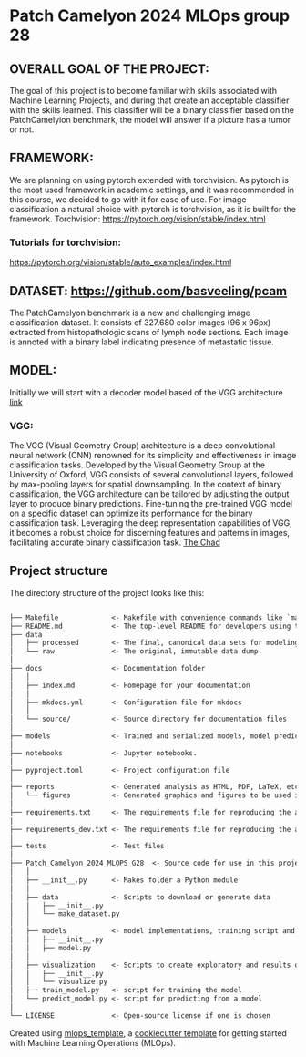 # Patch Camelyon 2024 MLOps group 28

## OVERALL GOAL OF THE PROJECT:
The goal of this project is to become familiar with skills associated with Machine Learning Projects, and during that create an acceptable classifier with the skills learned. This classifier will be a binary classifier based on the PatchCamelyion benchmark, the model will answer if a picture has a tumor or not.

## FRAMEWORK:
We are planning on using pytorch extended with torchvision. As pytorch is the most used framework in academic settings, and it was recommended in this course, we decided to go with it for ease of use.  For image classification a natural choice with pytorch is torchvision, as it is built for the framework.
Torchvision: https://pytorch.org/vision/stable/index.html

### Tutorials for torchvision:
https://pytorch.org/vision/stable/auto_examples/index.html

## DATASET: https://github.com/basveeling/pcam

The PatchCamelyon benchmark is a new and challenging image classification dataset. It consists of 327.680 color images (96 x 96px) extracted from histopathologic scans of     lymph node sections. Each image is annoted with a binary label indicating presence of metastatic tissue.

## MODEL:

Initially we will start with a decoder model based of the VGG architecture [link](https://pytorch.org/vision/stable/models/vgg.html)

### VGG:

The VGG (Visual Geometry Group) architecture is a deep convolutional neural network (CNN) renowned for its simplicity and effectiveness in image classification tasks. Developed by the Visual Geometry Group at the University of Oxford, VGG consists of several convolutional layers, followed by max-pooling layers for spatial downsampling. In the context of binary classification, the VGG architecture can be tailored by adjusting the output layer to produce binary predictions. Fine-tuning the pre-trained VGG model on a specific dataset can optimize its performance for the binary classification task. Leveraging the deep representation capabilities of VGG, it becomes a robust choice for discerning features and patterns in images, facilitating accurate binary classification task. [The Chad](https://chat.openai.com/share/ac106aed-2abc-4bb8-b7f5-e2a321d12054)



## Project structure

The directory structure of the project looks like this:

```txt

├── Makefile             <- Makefile with convenience commands like `make data` or `make train`
├── README.md            <- The top-level README for developers using this project.
├── data
│   ├── processed        <- The final, canonical data sets for modeling.
│   └── raw              <- The original, immutable data dump.
│
├── docs                 <- Documentation folder
│   │
│   ├── index.md         <- Homepage for your documentation
│   │
│   ├── mkdocs.yml       <- Configuration file for mkdocs
│   │
│   └── source/          <- Source directory for documentation files
│
├── models               <- Trained and serialized models, model predictions, or model summaries
│
├── notebooks            <- Jupyter notebooks.
│
├── pyproject.toml       <- Project configuration file
│
├── reports              <- Generated analysis as HTML, PDF, LaTeX, etc.
│   └── figures          <- Generated graphics and figures to be used in reporting
│
├── requirements.txt     <- The requirements file for reproducing the analysis environment
|
├── requirements_dev.txt <- The requirements file for reproducing the analysis environment
│
├── tests                <- Test files
│
├── Patch_Camelyon_2024_MLOPS_G28  <- Source code for use in this project.
│   │
│   ├── __init__.py      <- Makes folder a Python module
│   │
│   ├── data             <- Scripts to download or generate data
│   │   ├── __init__.py
│   │   └── make_dataset.py
│   │
│   ├── models           <- model implementations, training script and prediction script
│   │   ├── __init__.py
│   │   ├── model.py
│   │
│   ├── visualization    <- Scripts to create exploratory and results oriented visualizations
│   │   ├── __init__.py
│   │   └── visualize.py
│   ├── train_model.py   <- script for training the model
│   └── predict_model.py <- script for predicting from a model
│
└── LICENSE              <- Open-source license if one is chosen
```

Created using [mlops_template](https://github.com/SkafteNicki/mlops_template),
a [cookiecutter template](https://github.com/cookiecutter/cookiecutter) for getting
started with Machine Learning Operations (MLOps).
